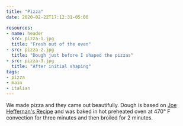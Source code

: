 ```yaml
---
title: "Pizza"
date: 2020-02-22T17:12:31-05:00

resources:
- name: header
  src: pizza-1.jpg
  title: "Fresh out of the oven"
- src: pizza-2.jpg
  title: "Dough just before I shaped the pizzas"
- src: pizza-3.jpg
  title: "After initial shaping"
tags:
- pizza
- main
- italian
---
```


We made pizza and they came out beautifully. Dough is based on [Joe Heffernan's Recipe](https://www.chefsteps.com/activities/life-changing-pizza-dough-with-joe-heffernan-of-seattle-s-independent-pizzeria) and was baked in hot preheated oven at 470&deg; F convection for three minutes and then broiled for 2 minutes.

